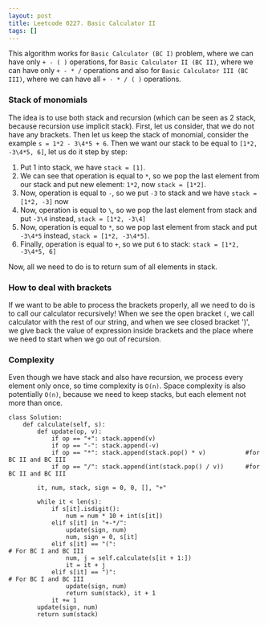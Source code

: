 ```yaml
---
layout: post
title: Leetcode 0227. Basic Calculator II
tags: []
---
```


This algorithm works for `Basic Calculator (BC I)` problem, where we can have only `+ - ( )` operations, for `Basic Calculator II (BC II)`, where we can have only `+ - * /` operations and also for `Basic Calculator III (BC III)`, where we can have all `+ - * / ( )` operations.

### Stack of monomials
The idea is to use both stack and recursion (which can be seen as 2 stack, because recursion use implicit stack). First, let us consider, that we do not have any brackets. Then let us keep the stack of monomial, consider the example `s = 1*2 - 3\4*5 + 6`.  Then we want our stack to be equal to `[1*2, -3\4*5, 6]`, let us do it step by step:
1. Put 1 into stack, we have `stack = [1]`.
2. We can see that operation is equal to `*`, so we pop the last element from our stack and put new element: `1*2`, now `stack = [1*2]`.
3. Now, operation is equal to `-`, so we  put `-3` to stack and we have `stack = [1*2, -3]` now
4. Now, operation is equal to `\`, so we pop the last element from stack and put `-3\4` instead, `stack = [1*2, -3\4]`
5. Now, operation is equal to `*`, so we pop last element from stack and put `-3\4*5` instead, `stack = [1*2, -3\4*5]`.
6. Finally, operation is equal to `+`, so we put `6` to stack: `stack = [1*2, -3\4*5, 6]`

Now, all we need to do is to return sum of all elements in stack.

### How to deal with brackets
If we want to be able to process the brackets properly, all we need to do is to call our calculator recursively! When we see the open bracket `(`, we call calculator with the rest of our string, and when we see closed bracket ')', we give back the value of expression inside brackets and the place where we need to start when we go out of recursion.


### Complexity
Even though we have stack and also have recursion, we process every element only once, so time complexity is `O(n)`. Space complexity is also potentially `O(n)`, because we need to keep stacks, but each element not more than once.

``` 
class Solution:
    def calculate(self, s):
        def update(op, v):
            if op == "+": stack.append(v)
            if op == "-": stack.append(-v)
            if op == "*": stack.append(stack.pop() * v)           #for BC II and BC III
            if op == "/": stack.append(int(stack.pop() / v))      #for BC II and BC III
    
        it, num, stack, sign = 0, 0, [], "+"
        
        while it < len(s):
            if s[it].isdigit():
                num = num * 10 + int(s[it])
            elif s[it] in "+-*/":
                update(sign, num)
                num, sign = 0, s[it]
            elif s[it] == "(":                                        # For BC I and BC III
                num, j = self.calculate(s[it + 1:])
                it = it + j
            elif s[it] == ")":                                        # For BC I and BC III
                update(sign, num)
                return sum(stack), it + 1
            it += 1
        update(sign, num)
        return sum(stack)
```
